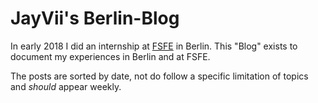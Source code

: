 # JayVii's Berlin-Blog

In early 2018 I did an internship at [FSFE](https://fsfe.org) in Berlin. This "Blog" exists to document my experiences in Berlin and at FSFE.

The posts are sorted by date, not do follow a specific limitation of topics and *should* appear weekly.
